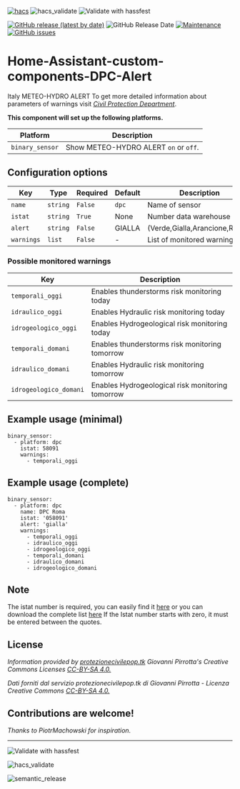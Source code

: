 [![hacs][hacsbadge]][hacs]
![hacs_validate](https://github.com/caiosweet/Home-Assistant-custom-components-DPC-Alert/workflows/Validate%20with%20HACS/badge.svg)
![Validate with hassfest](https://github.com/caiosweet/Home-Assistant-custom-components-DPC-Alert/workflows/Validate%20with%20hassfest/badge.svg)

[![GitHub release (latest by date)](https://img.shields.io/github/v/release/caiosweet/Home-Assistant-custom-components-DPC-Alert)](https://github.com/caiosweet/Home-Assistant-custom-components-DPC-Alert/releases)
![GitHub Release Date](https://img.shields.io/github/release-date/caiosweet/Home-Assistant-custom-components-DPC-Alert)
[![Maintenance](https://img.shields.io/badge/Maintained%3F-Yes-brightgreen.svg)](https://github.com/caiosweet/Home-Assistant-custom-components-DPC-Alert/graphs/commit-activity)
[![GitHub issues](https://img.shields.io/github/issues/caiosweet/Home-Assistant-custom-components-DPC-Alert)](https://github.com/caiosweet/Home-Assistant-custom-components-DPC-Alert/issues)

# Home-Assistant-custom-components-DPC-Alert
Italy METEO-HYDRO ALERT
To get more detailed information about parameters of warnings visit [*Civil Protection Department*](http://www.protezionecivile.gov.it/risk-activities/meteo-hydro/activities/prediction-prevention/central-functional-centre-meteo-hydrogeological/meteo-hydro-alert).

**This component will set up the following platforms.**

Platform | Description
-- | --
`binary_sensor` | Show METEO-HYDRO ALERT `on` or `off`.


## Configuration options

| Key | Type | Required | Default | Description |
| --- | --- | --- | --- | --- |
| `name` | `string` | `False` | `dpc` | Name of sensor |
| `istat` | `string` | `True` | None | Number data warehouse I.Stat |
| `alert` | `string` | `False` | GIALLA | (Verde,Gialla,Arancione,Rossa) |
| `warnings` | `list` | `False` | - | List of monitored warnings |

### Possible monitored warnings

| Key | Description |
| --- | --- | 
| `temporali_oggi` | Enables thunderstorms risk monitoring today |
| `idraulico_oggi` | Enables Hydraulic risk monitoring today |
| `idrogeologico_oggi` | Enables Hydrogeological risk monitoring today |
| `temporali_domani` | Enables thunderstorms risk monitoring tomorrow |
| `idraulico_domani` | Enables Hydraulic risk monitoring tomorrow |
| `idrogeologico_domani` | Enables Hydrogeological risk monitoring tomorrow |

## Example usage (minimal)

```
binary_sensor:
  - platform: dpc
    istat: 58091
    warnings:
      - temporali_oggi
```

## Example usage (complete)

```
binary_sensor:
  - platform: dpc
    name: DPC Roma
    istat: '058091'
    alert: 'gialla'
    warnings:
      - temporali_oggi
      - idraulico_oggi
      - idrogeologico_oggi
      - temporali_domani
      - idraulico_domani
      - idrogeologico_domani
```

## Note

The istat number is required, you can easily find it [here](https://www.paginebianche.it/codice-istat)
or you can download the complete list [here](https://www.istat.it/storage/codici-unita-amministrative/Elenco-codici-statistici-e-denominazioni-delle-unita-territoriali.zip)
If the Istat number starts with zero, it must be entered between the quotes.

## License

_Information provided by [*protezionecivilepop.tk*](http://www.protezionecivilepop.tk/) Giovanni Pirrotta's Creative Commons Licenses [*CC-BY-SA 4.0.*](https://creativecommons.org/licenses/by-sa/4.0/)_

_Dati forniti dal servizio protezionecivilepop.tk di Giovanni Pirrotta - Licenza Creative Commons [*CC-BY-SA 4.0.*](https://creativecommons.org/licenses/by-sa/4.0/deed.it)_


## Contributions are welcome!

_Thanks to PiotrMachowski for inspiration._ 


***

[hacs]: https://github.com/custom-components/hacs
[hacsbadge]: https://img.shields.io/badge/HACS-Default-orange.svg

![Validate with hassfest](https://github.com/caiosweet/Home-Assistant-custom-components-DPC-Alert/workflows/Validate%20with%20hassfest/badge.svg)


![hacs_validate](https://github.com/caiosweet/Home-Assistant-custom-components-DPC-Alert/workflows/Validate%20with%20HACS/badge.svg)





![semantic_release](https://github.com/caiosweet/Home-Assistant-custom-components-DPC-Alert/workflows/semantic_release/badge.svg)